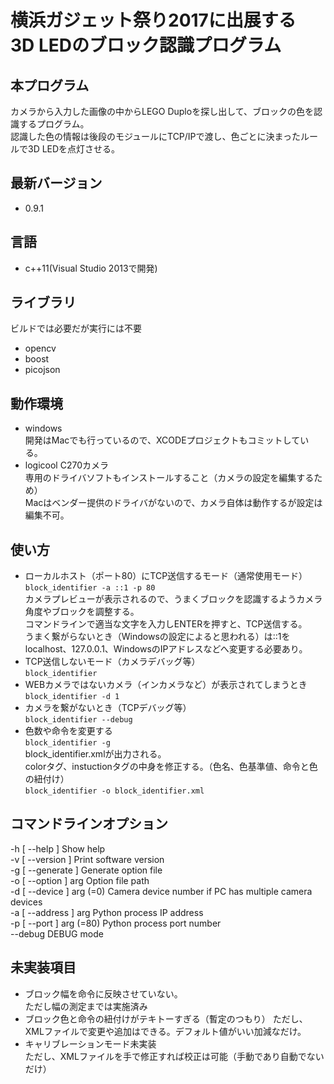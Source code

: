 # 横浜ガジェット祭り2017に出展する<br>3D LEDのブロック認識プログラム


## 本プログラム

カメラから入力した画像の中からLEGO Duploを探し出して、ブロックの色を認識するプログラム。  
認識した色の情報は後段のモジュールにTCP/IPで渡し、色ごとに決まったルールで3D LEDを点灯させる。

## 最新バージョン

- 0.9.1

## 言語

- c++11(Visual Studio 2013で開発)

## ライブラリ

ビルドでは必要だが実行には不要
- opencv
- boost
- picojson

## 動作環境

- windows  
開発はMacでも行っているので、XCODEプロジェクトもコミットしている。
- logicool C270カメラ  
専用のドライバソフトもインストールすること（カメラの設定を編集するため）  
Macはベンダー提供のドライバがないので、カメラ自体は動作するが設定は編集不可。

## 使い方

- ローカルホスト（ポート80）にTCP送信するモード（通常使用モード）  
`block_identifier -a ::1 -p 80`  
カメラプレビューが表示されるので、うまくブロックを認識するようカメラ角度やブロックを調整する。  
コマンドラインで適当な文字を入力しENTERを押すと、TCP送信する。  
うまく繋がらないとき（Windowsの設定によると思われる）は::1をlocalhost、127.0.0.1、WindowsのIPアドレスなどへ変更する必要あり。
- TCP送信しないモード（カメラデバッグ等）  
`block_identifier`
- WEBカメラではないカメラ（インカメラなど）が表示されてしまうとき  
`block_identifier -d 1`
- カメラを繋がないとき（TCPデバッグ等）  
`block_identifier --debug`
- 色数や命令を変更する  
`block_identifier -g`  
block_identifier.xmlが出力される。  
colorタグ、instuctionタグの中身を修正する。（色名、色基準値、命令と色の紐付け）  
`block_identifier -o block_identifier.xml`

## コマンドラインオプション

  -h [ --help ]            Show help  
  -v [ --version ]         Print software version  
  -g [ --generate ]        Generate option file  
  -o [ --option ] arg      Option file path  
  -d [ --device ] arg (=0) Camera device number if PC has multiple camera devices  
  -a [ --address ] arg     Python process IP address  
  -p [ --port ] arg (=80)  Python process port number  
  --debug                  DEBUG mode

## 未実装項目

- ブロック幅を命令に反映させていない。  
ただし幅の測定までは実施済み
- ブロック色と命令の紐付けがテキトーすぎる（暫定のつもり）
ただし、XMLファイルで変更や追加はできる。デフォルト値がいい加減なだけ。
- キャリブレーションモード未実装  
ただし、XMLファイルを手で修正すれば校正は可能（手動であり自動でないだけ）
